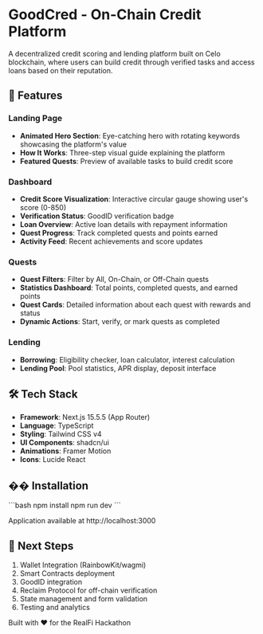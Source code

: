 # GoodCred - On-Chain Credit Platform

A decentralized credit scoring and lending platform built on Celo blockchain, where users can build credit through verified tasks and access loans based on their reputation.

## 🚀 Features

### Landing Page
- **Animated Hero Section**: Eye-catching hero with rotating keywords showcasing the platform's value
- **How It Works**: Three-step visual guide explaining the platform
- **Featured Quests**: Preview of available tasks to build credit score

### Dashboard
- **Credit Score Visualization**: Interactive circular gauge showing user's score (0-850)
- **Verification Status**: GoodID verification badge
- **Loan Overview**: Active loan details with repayment information
- **Quest Progress**: Track completed quests and points earned
- **Activity Feed**: Recent achievements and score updates

### Quests
- **Quest Filters**: Filter by All, On-Chain, or Off-Chain quests
- **Statistics Dashboard**: Total points, completed quests, and earned points
- **Quest Cards**: Detailed information about each quest with rewards and status
- **Dynamic Actions**: Start, verify, or mark quests as completed

### Lending
- **Borrowing**: Eligibility checker, loan calculator, interest calculation
- **Lending Pool**: Pool statistics, APR display, deposit interface

## 🛠 Tech Stack

- **Framework**: Next.js 15.5.5 (App Router)
- **Language**: TypeScript
- **Styling**: Tailwind CSS v4
- **UI Components**: shadcn/ui
- **Animations**: Framer Motion
- **Icons**: Lucide React

## �� Installation

\`\`\`bash
npm install
npm run dev
\`\`\`

Application available at http://localhost:3000

## 🎯 Next Steps

1. Wallet Integration (RainbowKit/wagmi)
2. Smart Contracts deployment
3. GoodID integration
4. Reclaim Protocol for off-chain verification
5. State management and form validation
6. Testing and analytics

Built with ❤️ for the RealFi Hackathon
